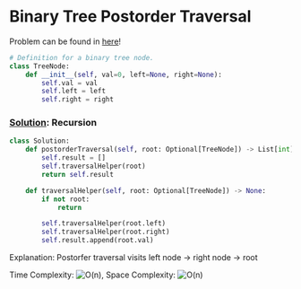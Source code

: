 # Binary Tree Postorder Traversal

Problem can be found in [here](https://leetcode.com/problems/binary-tree-postorder-traversal/)!

```python
# Definition for a binary tree node.
class TreeNode:
    def __init__(self, val=0, left=None, right=None):
        self.val = val
        self.left = left
        self.right = right
```

### [Solution](/Binary%20Tree/145-BinaryTreePostorderTraversal/solution.py): Recursion

```python
class Solution:
    def postorderTraversal(self, root: Optional[TreeNode]) -> List[int]:
        self.result = []
        self.traversalHelper(root)
        return self.result

    def traversalHelper(self, root: Optional[TreeNode]) -> None:
        if not root:
            return

        self.traversalHelper(root.left)
        self.traversalHelper(root.right)
        self.result.append(root.val)
```

Explanation: Postorfer traversal visits left node → right node → root

Time Complexity: ![O(n)](<https://latex.codecogs.com/svg.image?\inline&space;O(n)>), Space Complexity: ![O(n)](<https://latex.codecogs.com/svg.image?\inline&space;O(n)>)
